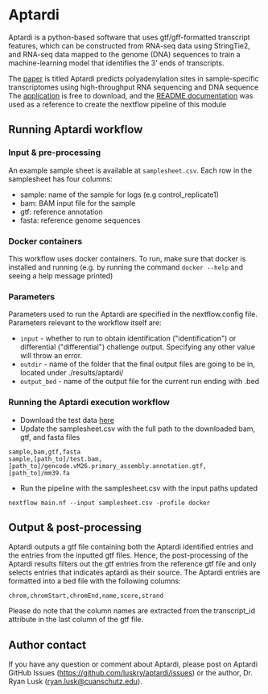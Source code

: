 # Aptardi
Aptardi is a python-based software that uses gtf/gff-formatted transcript features, which can be constructed from RNA-seq data using StringTie2, and RNA-seq data mapped to the genome (DNA) sequences to train a machine-learning model that identifies the 3' ends of transcripts.

The [paper](https://www.nature.com/articles/s41467-021-21894-x) is titled Aptardi predicts polyadenylation sites in sample-specific transcriptomes using high-throughput RNA sequencing and DNA sequence <br>
The [application](https://github.com/luskry/aptardi) is free to download,
and the [README documentation](https://github.com/luskry/aptardi#aptardi) was used as a reference
to create the nextflow pipeline of this module

## Running Aptardi workflow

### Input & pre-processing
An example sample sheet is available at `samplesheet.csv`. Each row in the samplesheet has four
columns:

- sample: name of the sample for logs (e.g control_replicate1)
- bam: BAM input file for the sample 
- gtf: reference annotation
- fasta: reference genome sequences

### Docker containers
This workflow uses docker containers. To run, make sure that docker is installed and running 
(e.g. by running the command `docker --help` and seeing a help message printed)

### Parameters
Parameters used to run the Aptardi are specified in the nextflow.config file. 
Parameters relevant to the workflow itself are:
- `input` - whether to run to obtain identification ("identification") or differential ("differential") challenge output.
   Specifying any other value will throw an error.
- `outdir` - name of the folder that the final output files are going to be in, located under ./results/aptardi/
- `output_bed` - name of the output file for the current run ending with .bed

### Running the Aptardi execution workflow
- Download the test data [here](https://drive.google.com/drive/folders/1tsDu7TzxoVvnD-0UbVRd-pu-ZL36F190?usp=sharing)
- Update the samplesheet.csv with the full path to the downloaded bam, gtf, and fasta files
```
sample,bam,gtf,fasta
sample,[path_to]/test.bam,[path_to]/gencode.vM26.primary_assembly.annotation.gtf,[path_to]/mm39.fa
```
- Run the pipeline with the samplesheet.csv with the input paths updated
```
nextflow main.nf --input samplesheet.csv -profile docker
```

## Output & post-processing
Aptardi outputs a gtf file containing both the Aptardi identified entries and the entries from the inputted gtf files. Hence, the post-processing of the Aptardi results filters out the gtf entries from the reference gtf file and only selects entries that indicates aptardi as their source. The Aptardi entries are formatted into a bed file with the following columns:
```
chrom,chromStart,chromEnd,name,score,strand
```
Please do note that the column names are extracted from the transcript_id attribute in the last column of the gtf file.

## Author contact
If you have any question or comment about Aptardi, please post on Aptardi GitHub Issues (https://github.com/luskry/aptardi/issues) or the author, Dr. Ryan Lusk (ryan.lusk@cuanschutz.edu).
